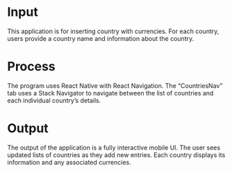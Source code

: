 # Input

This application is for inserting country with currencies. For each country, users provide a country name and information about the country. 

# Process

The program uses React Native with React Navigation. The “CountriesNav” tab uses a Stack Navigator to navigate between the list of countries and each individual country’s details.

# Output

The output of the application is a fully interactive mobile UI. The user sees updated lists of countries as they add new entries. Each country displays its information and any associated currencies.
